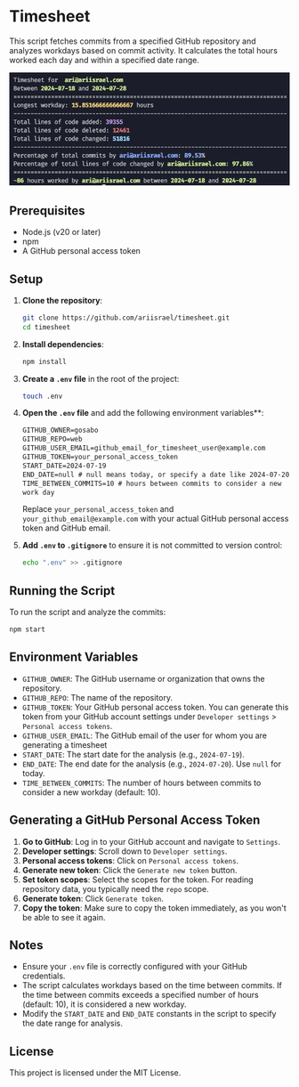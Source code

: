 
# Timesheet

This script fetches commits from a specified GitHub repository and analyzes workdays based on commit activity. It calculates the total hours worked each day and within a specified date range.

![Example output](./output.png)

## Prerequisites

- Node.js (v20 or later)
- npm
- A GitHub personal access token

## Setup

1. **Clone the repository**:
   ```sh
   git clone https://github.com/ariisrael/timesheet.git
   cd timesheet
   ```

2. **Install dependencies**:
   ```sh
   npm install
   ```

3. **Create a `.env` file** in the root of the project:
   ```sh
   touch .env
   ```

4. **Open the `.env` file** and add the following environment variables**:
   ```env
   GITHUB_OWNER=gosabo
   GITHUB_REPO=web
   GITHUB_USER_EMAIL=github_email_for_timesheet_user@example.com
   GITHUB_TOKEN=your_personal_access_token
   START_DATE=2024-07-19
   END_DATE=null # null means today, or specify a date like 2024-07-20
   TIME_BETWEEN_COMMITS=10 # hours between commits to consider a new work day
   ```

   Replace `your_personal_access_token` and `your_github_email@example.com` with your actual GitHub personal access token and GitHub email.

5. **Add `.env` to `.gitignore`** to ensure it is not committed to version control:
   ```sh
   echo ".env" >> .gitignore
   ```

## Running the Script

To run the script and analyze the commits:

```sh
npm start
```

## Environment Variables

- `GITHUB_OWNER`: The GitHub username or organization that owns the repository.
- `GITHUB_REPO`: The name of the repository.
- `GITHUB_TOKEN`: Your GitHub personal access token. You can generate this token from your GitHub account settings under `Developer settings` > `Personal access tokens`.
- `GITHUB_USER_EMAIL`: The GitHub email of the user for whom you are generating a timesheet
- `START_DATE`: The start date for the analysis (e.g., `2024-07-19`).
- `END_DATE`: The end date for the analysis (e.g., `2024-07-20`). Use `null` for today.
- `TIME_BETWEEN_COMMITS`: The number of hours between commits to consider a new workday (default: 10).

## Generating a GitHub Personal Access Token

1. **Go to GitHub**: Log in to your GitHub account and navigate to `Settings`.
2. **Developer settings**: Scroll down to `Developer settings`.
3. **Personal access tokens**: Click on `Personal access tokens`.
4. **Generate new token**: Click the `Generate new token` button.
5. **Set token scopes**: Select the scopes for the token. For reading repository data, you typically need the `repo` scope.
6. **Generate token**: Click `Generate token`.
7. **Copy the token**: Make sure to copy the token immediately, as you won't be able to see it again.

## Notes

- Ensure your `.env` file is correctly configured with your GitHub credentials.
- The script calculates workdays based on the time between commits. If the time between commits exceeds a specified number of hours (default: 10), it is considered a new workday.
- Modify the `START_DATE` and `END_DATE` constants in the script to specify the date range for analysis.

## License

This project is licensed under the MIT License.
